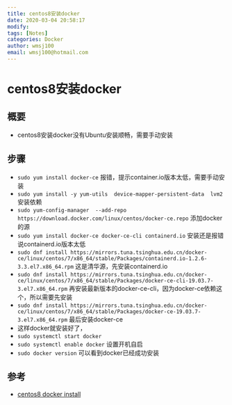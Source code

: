 ```yaml
---
title: centos8安装docker
date: 2020-03-04 20:58:17
modify: 
tags: [Notes]
categories: Docker
author: wmsj100
email: wmsj100@hotmail.com
---
```


# centos8安装docker

## 概要

- centos8安装docker没有Ubuntu安装顺畅，需要手动安装

## 步骤

- `sudo yum install docker-ce` 报错，提示container.io版本太低，需要手动安装
- `sudo yum install -y yum-utils  device-mapper-persistent-data  lvm2` 安装依赖
- `sudo yum-config-manager  --add-repo   https://download.docker.com/linux/centos/docker-ce.repo` 添加docker的源
- `sudo yum install docker-ce docker-ce-cli containerd.io` 安装还是报错说containerd.io版本太低
- `sudo dnf install https://mirrors.tuna.tsinghua.edu.cn/docker-ce/linux/centos/7/x86_64/stable/Packages/containerd.io-1.2.6-3.3.el7.x86_64.rpm` 这是清华源，先安装containerd.io
- `sudo dnf install https://mirrors.tuna.tsinghua.edu.cn/docker-ce/linux/centos/7/x86_64/stable/Packages/docker-ce-cli-19.03.7-3.el7.x86_64.rpm` 再安装最新版本的docker-ce-cli，因为docker-ce依赖这个，所以需要先安装
- `sudo dnf install https://mirrors.tuna.tsinghua.edu.cn/docker-ce/linux/centos/7/x86_64/stable/Packages/docker-ce-19.03.7-3.el7.x86_64.rpm` 最后安装docker-ce
- 这样docker就安装好了，
- `sudo systemctl start docker`
- `sudo systemctl enable docker` 设置开机自启
- `sudo docker version` 可以看到docker已经成功安装

## 参考

- [centos8 docker install](https://www.cnblogs.com/zbseoag/p/11736006.html)

